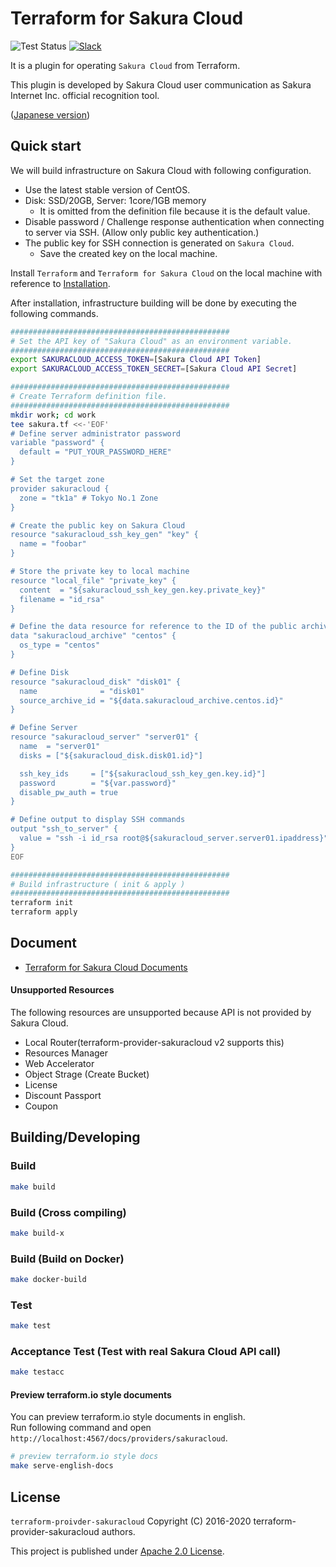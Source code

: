 # Terraform for Sakura Cloud

![Test Status](https://github.com/sacloud/terraform-provider-sakuracloud/workflows/Tests/badge.svg)
[![Slack](https://slack.usacloud.jp/badge.svg)](https://slack.usacloud.jp/)

It is a plugin for operating `Sakura Cloud` from Terraform.

This plugin is developed by Sakura Cloud user communication as Sakura Internet Inc. official recognition tool.

([Japanese version](README.md))

## Quick start

We will build infrastructure on Sakura Cloud with following configuration.

- Use the latest stable version of CentOS.
- Disk: SSD/20GB, Server: 1core/1GB memory
  - It is omitted from the definition file because it is the default value.
- Disable password / Challenge response authentication when connecting to server via SSH. (Allow only public key authentication.)
- The public key for SSH connection is generated on `Sakura Cloud`.
  - Save the created key on the local machine.

Install `Terraform` and `Terraform for Sakura Cloud` on the local machine with reference to [Installation](https://docs.usacloud.jp/terraform-v1/installation/).

After installation, infrastructure building will be done by executing the following commands.

```bash
#################################################
# Set the API key of "Sakura Cloud" as an environment variable.
#################################################
export SAKURACLOUD_ACCESS_TOKEN=[Sakura Cloud API Token]
export SAKURACLOUD_ACCESS_TOKEN_SECRET=[Sakura Cloud API Secret]

#################################################
# Create Terraform definition file.
#################################################
mkdir work; cd work
tee sakura.tf <<-'EOF'
# Define server administrator password
variable "password" {
  default = "PUT_YOUR_PASSWORD_HERE"
}

# Set the target zone
provider sakuracloud {
  zone = "tk1a" # Tokyo No.1 Zone
}

# Create the public key on Sakura Cloud
resource "sakuracloud_ssh_key_gen" "key" {
  name = "foobar"
}

# Store the private key to local machine
resource "local_file" "private_key" {
  content  = "${sakuracloud_ssh_key_gen.key.private_key}"
  filename = "id_rsa"
}

# Define the data resource for reference to the ID of the public archive (OS)
data "sakuracloud_archive" "centos" {
  os_type = "centos"
}

# Define Disk
resource "sakuracloud_disk" "disk01" {
  name              = "disk01"
  source_archive_id = "${data.sakuracloud_archive.centos.id}"
}

# Define Server
resource "sakuracloud_server" "server01" {
  name  = "server01"
  disks = ["${sakuracloud_disk.disk01.id}"]

  ssh_key_ids     = ["${sakuracloud_ssh_key_gen.key.id}"]
  password        = "${var.password}"
  disable_pw_auth = true
}

# Define output to display SSH commands
output "ssh_to_server" {
  value = "ssh -i id_rsa root@${sakuracloud_server.server01.ipaddress}"
}
EOF

#################################################
# Build infrastructure ( init & apply )
#################################################
terraform init
terraform apply
```

## Document

- [Terraform for Sakura Cloud Documents](https://docs.usacloud.jp/terraform-v1/)

#### Unsupported Resources

The following resources are unsupported because API is not provided by Sakura Cloud.

- Local Router(terraform-provider-sakuracloud v2 supports this)
- Resources Manager
- Web Accelerator
- Object Strage (Create Bucket)
- License
- Discount Passport
- Coupon

## Building/Developing

### Build

  ```bash
  make build
  ```

### Build (Cross compiling)

  ```bash
  make build-x
  ```

### Build (Build on Docker)

  ```bash
  make docker-build
  ```

### Test

  ```bash
  make test
  ```

### Acceptance Test (Test with real Sakura Cloud API call)

  ```bash
  make testacc
  ```

#### Preview terraform.io style documents

You can preview terraform.io style documents in english.  
Run following command and open `http://localhost:4567/docs/providers/sakuracloud`.  

```bash
# preview terraform.io style docs
make serve-english-docs 
```

## License

 `terraform-proivder-sakuracloud` Copyright (C) 2016-2020 terraform-provider-sakuracloud authors.

  This project is published under [Apache 2.0 License](LICENSE.txt).
